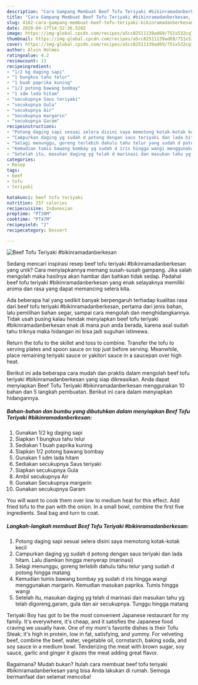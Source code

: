 ```yaml
---
description: "Cara Gampang Membuat Beef Tofu Teriyaki #bikinramadanberkesan, Lezat Sekali"
title: "Cara Gampang Membuat Beef Tofu Teriyaki #bikinramadanberkesan, Lezat Sekali"
slug: 4162-cara-gampang-membuat-beef-tofu-teriyaki-bikinramadanberkesan-lezat-sekali
date: 2020-04-17T14:52:36.528Z
image: https://img-global.cpcdn.com/recipes/a5cc82511139ad69/751x532cq70/beef-tofu-teriyaki-bikinramadanberkesan-foto-resep-utama.jpg
thumbnail: https://img-global.cpcdn.com/recipes/a5cc82511139ad69/751x532cq70/beef-tofu-teriyaki-bikinramadanberkesan-foto-resep-utama.jpg
cover: https://img-global.cpcdn.com/recipes/a5cc82511139ad69/751x532cq70/beef-tofu-teriyaki-bikinramadanberkesan-foto-resep-utama.jpg
author: Alvin Holmes
ratingvalue: 4.2
reviewcount: 13
recipeingredient:
- "1/2 kg daging sapi"
- "1 bungkus tahu telur"
- "1 buah paprika kuning"
- "1/2 potong bawang bombay"
- "1 sdm lada hitam"
- "secukupnya Saus teriyaki"
- "secukupnya Gula"
- "secukupnya Air"
- "Secukupnya margarin"
- "secukupnya Garam"
recipeinstructions:
- "Potong daging sapi sesuai selera disini saya memotong kotak-kotak kecil"
- "Campurkan daging yg sudah d potong dengan saus teriyaki dan lada hitam. Lalu diamkan hingga menyerap (marinasi)"
- "Selagi menunggu, goreng terlebih dahulu tahu telur yang sudah d potong hingga matang"
- "Kemudian tumis bawang bombay yg sudah d iris hingga wangi menggunakan margarin. Kemudian masukan paprika. Tumis hingga wangi"
- "Setelah itu, masukan daging yg telah d marinasi dan masukan tahu yg telah digoreng,garam, gula dan air secukupnya. Tunggu hingga matang"
categories:
- Resep
tags:
- beef
- tofu
- teriyaki

katakunci: beef tofu teriyaki 
nutrition: 257 calories
recipecuisine: Indonesian
preptime: "PT38M"
cooktime: "PT47M"
recipeyield: "2"
recipecategory: Dessert

---
```



![Beef Tofu Teriyaki #bikinramadanberkesan](https://img-global.cpcdn.com/recipes/a5cc82511139ad69/751x532cq70/beef-tofu-teriyaki-bikinramadanberkesan-foto-resep-utama.jpg)

Sedang mencari inspirasi resep beef tofu teriyaki #bikinramadanberkesan yang unik? Cara menyiapkannya memang susah-susah gampang. Jika salah mengolah maka hasilnya akan hambar dan bahkan tidak sedap. Padahal beef tofu teriyaki #bikinramadanberkesan yang enak selayaknya memiliki aroma dan rasa yang dapat memancing selera kita.

Ada beberapa hal yang sedikit banyak berpengaruh terhadap kualitas rasa dari beef tofu teriyaki #bikinramadanberkesan, pertama dari jenis bahan, lalu pemilihan bahan segar, sampai cara mengolah dan menghidangkannya. Tidak usah pusing kalau hendak menyiapkan beef tofu teriyaki #bikinramadanberkesan enak di mana pun anda berada, karena asal sudah tahu triknya maka hidangan ini bisa jadi suguhan istimewa.

Return the tofu to the skillet and toss to combine. Transfer the tofu to serving plates and spoon sauce on top just before serving. Meanwhile, place remaining teriyaki sauce or yakitori sauce in a saucepan over high heat.


Berikut ini ada beberapa cara mudah dan praktis dalam mengolah beef tofu teriyaki #bikinramadanberkesan yang siap dikreasikan. Anda dapat menyiapkan Beef Tofu Teriyaki #bikinramadanberkesan menggunakan 10 bahan dan 5 langkah pembuatan. Berikut ini cara dalam menyiapkan hidangannya.

<!--inarticleads1-->

##### Bahan-bahan dan bumbu yang dibutuhkan dalam menyiapkan Beef Tofu Teriyaki #bikinramadanberkesan:

1. Gunakan 1/2 kg daging sapi
1. Siapkan 1 bungkus tahu telur
1. Sediakan 1 buah paprika kuning
1. Siapkan 1/2 potong bawang bombay
1. Gunakan 1 sdm lada hitam
1. Sediakan secukupnya Saus teriyaki
1. Siapkan secukupnya Gula
1. Ambil secukupnya Air
1. Gunakan Secukupnya margarin
1. Gunakan secukupnya Garam


You will want to cook them over low to medium heat for this effect. Add fried tofu to the pan with the onion. In a small bowl, combine the first five ingredients. Seal bag and turn to coat. 

<!--inarticleads2-->

##### Langkah-langkah membuat Beef Tofu Teriyaki #bikinramadanberkesan:

1. Potong daging sapi sesuai selera disini saya memotong kotak-kotak kecil
1. Campurkan daging yg sudah d potong dengan saus teriyaki dan lada hitam. Lalu diamkan hingga menyerap (marinasi)
1. Selagi menunggu, goreng terlebih dahulu tahu telur yang sudah d potong hingga matang
1. Kemudian tumis bawang bombay yg sudah d iris hingga wangi menggunakan margarin. Kemudian masukan paprika. Tumis hingga wangi
1. Setelah itu, masukan daging yg telah d marinasi dan masukan tahu yg telah digoreng,garam, gula dan air secukupnya. Tunggu hingga matang


Teriyaki Boy has got to be the most convenient Japanese restaurant for my family. It&#39;s everywhere, it&#39;s cheap, and it satisfies the Japanese food craving we usually have. One of my mom&#39;s favorite dishes is their Tofu Steak; it&#39;s high in protein, low in fat, satisfying, and yummy. For velveting beef, combine the beef, water, vegetable oil, cornstarch, baking soda, and soy sauce in a medium bowl. Tenderizing the meat with brown sugar, soy sauce, garlic and ginger it glazes the meat adding great flavor. 

Bagaimana? Mudah bukan? Itulah cara membuat beef tofu teriyaki #bikinramadanberkesan yang bisa Anda lakukan di rumah. Semoga bermanfaat dan selamat mencoba!
